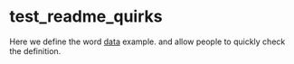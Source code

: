 # test_readme_quirks
<style>
.tooltip {
  display: inline;
  position: relative;
}
.tooltip:hover:after{
  display: -webkit-flex;
  display: flex;
  -webkit-justify-content: center;
  justify-content: center;
  background: #444;
  border-radius: 8px;
  color: #fff;
  content: attr(title);
  margin: -82px auto 0;
  font-size: 16px;
  padding: 13px;
  width: 220px;
}
.tooltip:hover:before{
  border: solid;
  border-color: #444 transparent;
  border-width: 12px 6px 0 6px;
  content: "";
  left: 45%;
  bottom: 30px;
  position: absolute;
}
</style>

[id1]: ## "Data is commonly used as another word for information. Oftentimes data is gathered in a specific format suitable for use on a computer (e.g., a spreadsheet). Data is a crucial ingredient in many artificial intelligence systems."

Here we define the word [data][id1] example. and allow people to quickly check the definition.
